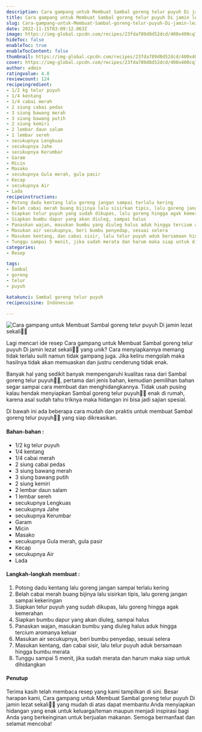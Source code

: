 ```yaml
---
description: Cara gampang untuk Membuat Sambal goreng telur puyuh Di jamin lezat sekali"
title: Cara gampang untuk Membuat Sambal goreng telur puyuh Di jamin lezat sekali
slug: Cara-gampang-untuk-Membuat-Sambal-goreng-telur-puyuh-Di-jamin-lezat-sekali
date: 2022-11-15T03:09:12.063Z
image: https://img-global.cpcdn.com/recipes/23fda789d8d52dcd/400x400cq70/photo.jpg
hideToc: false
enableToc: true
enableTocContent: false
thumbnail: https://img-global.cpcdn.com/recipes/23fda789d8d52dcd/400x400cq70/photo.jpg
cover: https://img-global.cpcdn.com/recipes/23fda789d8d52dcd/400x400cq70/photo.jpg
author: admin
ratingvalue: 4.8
reviewcount: 124
recipeingredient:
- 1/2 kg telur puyuh
- 1/4 kentang
- 1/4 cabai merah
- 2 siung cabai pedas
- 3 siung bawang merah
- 3 siung bawang putih
- 2 siung kemiri
- 2 lembar daun salam
- 1 lembar sereh
- secukupnya Lengkuas
- secukupnya Jahe
- secukupnya Kerumbar
- Garam
- Micin
- Masako
- secukupnya Gula merah, gula pasir
- Kecap
- secukupnya Air
- Lada
recipeinstructions:
- Potong dadu kentang lalu goreng jangan sampai terlalu kering
- Belah cabai merah buang bijinya lalu sisirkan tipis, lalu goreng jangan sampai kekeringan
- Siapkan telur puyuh yang sudah dikupas, lalu goreng hingga agak kemerahan
- Siapkan bumbu dapur yang akan diuleg, sampai halus
- Panaskan wajan, masukan bumbu yang diuleg halus aduk hingga tercium aromanya keluar
- Masukan air secukupnya, beri bumbu penyedap, sesuai selera
- Masukan kentang, dan cabai sisir, lalu telur puyuh aduk bersamaan hingga bumbu merata
- Tunggu sampai 5 menit, jika sudah merata dan harum maka siap untuk dihidangkan
categories:
- Resep

tags:
- Sambal
- goreng
- telur
- puyuh

katakunci: Sambal goreng telur puyuh
recipecuisine: Indonesian

---
```


![Cara gampang untuk Membuat Sambal goreng telur puyuh Di jamin lezat sekali👩‍🍳](https://img-global.cpcdn.com/recipes/23fda789d8d52dcd/400x400cq70/photo.jpg)

Lagi mencari ide resep Cara gampang untuk Membuat Sambal goreng telur puyuh Di jamin lezat sekali👩‍🍳 yang unik? Cara menyiapkannya memang tidak terlalu sulit namun tidak gampang juga. Jika keliru mengolah maka hasilnya tidak akan memuaskan dan justru cenderung tidak enak.

Banyak hal yang sedikit banyak mempengaruhi kualitas rasa dari Sambal goreng telur puyuh👩‍🍳, pertama dari jenis bahan, kemudian pemilihan bahan segar sampai cara membuat dan menghidangkannya. Tidak usah pusing kalau hendak menyiapkan Sambal goreng telur puyuh👩‍🍳 enak di rumah, karena asal sudah tahu triknya maka hidangan ini bisa jadi sajian spesial.

Di bawah ini ada beberapa cara mudah dan praktis untuk membuat Sambal goreng telur puyuh👩‍🍳 yang siap dikreasikan.

<!--inarticleads1-->

#### Bahan-bahan :

- 1/2 kg telur puyuh
- 1/4 kentang
- 1/4 cabai merah
- 2 siung cabai pedas
- 3 siung bawang merah
- 3 siung bawang putih
- 2 siung kemiri
- 2 lembar daun salam
- 1 lembar sereh
- secukupnya Lengkuas
- secukupnya Jahe
- secukupnya Kerumbar
- Garam
- Micin
- Masako
- secukupnya Gula merah, gula pasir
- Kecap
- secukupnya Air
- Lada

<!--inarticleads2-->

#### Langkah-langkah membuat :

1. Potong dadu kentang lalu goreng jangan sampai terlalu kering
1. Belah cabai merah buang bijinya lalu sisirkan tipis, lalu goreng jangan sampai kekeringan
1. Siapkan telur puyuh yang sudah dikupas, lalu goreng hingga agak kemerahan
1. Siapkan bumbu dapur yang akan diuleg, sampai halus
1. Panaskan wajan, masukan bumbu yang diuleg halus aduk hingga tercium aromanya keluar
1. Masukan air secukupnya, beri bumbu penyedap, sesuai selera
1. Masukan kentang, dan cabai sisir, lalu telur puyuh aduk bersamaan hingga bumbu merata
1. Tunggu sampai 5 menit, jika sudah merata dan harum maka siap untuk dihidangkan

#### Penutup

Terima kasih telah membaca resep yang kami tampilkan di sini. Besar harapan kami, Cara gampang untuk Membuat Sambal goreng telur puyuh Di jamin lezat sekali👩‍🍳 yang mudah di atas dapat membantu Anda menyiapkan hidangan yang enak untuk keluarga/teman maupun menjadi inspirasi bagi Anda yang berkeinginan untuk berjualan makanan. Semoga bermanfaat dan selamat mencoba!